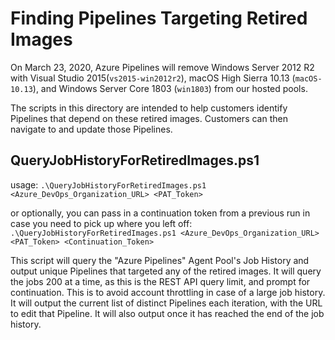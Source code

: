 # Finding Pipelines Targeting Retired Images
  
On March 23, 2020, Azure Pipelines will remove Windows Server 2012 R2 with Visual Studio 2015(`vs2015-win2012r2`), macOS High Sierra 10.13 (`macOS-10.13`), and Windows Server Core 1803 (`win1803`) from our hosted pools.

The scripts in this directory are intended to help customers identify Pipelines that depend on these retired images. Customers can then navigate to and update those Pipelines.

## QueryJobHistoryForRetiredImages.ps1
usage:
`.\QueryJobHistoryForRetiredImages.ps1 <Azure_DevOps_Organization_URL> <PAT_Token>`

or optionally, you can pass in a continuation token from a previous run in case you need to pick up where you left off:
`.\QueryJobHistoryForRetiredImages.ps1 <Azure_DevOps_Organization_URL> <PAT_Token> <Continuation_Token>`

This script will query the "Azure Pipelines" Agent Pool's Job History and output unique Pipelines that targeted any of the retired images. It will query the jobs 200 at a time, as this is the REST API query limit, and prompt for continuation. This is to avoid account throttling in case of a large job history. It will output the current list of distinct Pipelines each iteration, with the URL to edit that Pipeline. It will also output once it has reached the end of the job history.